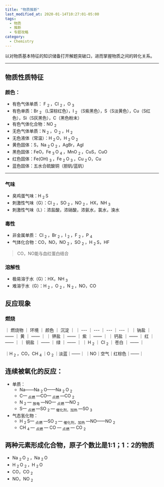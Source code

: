 ```yaml
---
title: "物质推断"
last_modified_at: 2020-01-14T10:27:01-05:00
tags: 
  - 物质
  - 推断
  - 专题攻略
category: 
  - Chemistry
---
```


以对物质基本特征的知识储备打开解题突破口，进而掌握物质之间的转化关系。

***

## 物质性质特征
### 颜色：
* 有色气体单质： F <sub> 2 </sub>，Cl <sub> 2 </sub>，O <sub> 3 </sub> 
* 有色单质：Br <sub> 2 </sub>（L深棕红色），I <sub> 2 </sub>（S紫黑色），S（S淡黄色），Cu（S红色），Si（S灰黑色），C（黑色粉末）
* 有色气体化合物：NO <sub> 2 </sub>
* 无色气体单质：N <sub> 2 </sub>，O <sub> 2 </sub>，H <sub> 2 </sub>
* 无色液体（常温）：H  <sub> 2 </sub> O，H  <sub> 2 </sub> O  <sub> 2 </sub>
* 黄色固体：S，Na <sub> 2 </sub> O <sub> 2 </sub>，AgBr，AgI
* 黑色固体：FeO，Fe <sub> 3 </sub> O <sub> 4 </sub>，MnO <sub> 2 </sub>，CuS，CuO
* 红色固体：Fe(OH) <sub> 3 </sub>，Fe <sub> 2 </sub> O  <sub> 3 </sub> ，Cu <sub> 2 </sub> O，Cu
* 蓝色固体：五水合硫酸铜（胆矾/蓝矾）

***

### 气味
* 臭鸡蛋气味：H <sub> 2 </sub> S
* 刺激性气味（G）：Cl <sub> 2 </sub> ，SO <sub> 2 </sub> ，NO <sub> 2 </sub>，HX，NH <sub> 3 </sub>
* 刺激性气味（L）：浓盐酸，浓硝酸，浓氨水，氯水，溴水
### 毒性
* 非金属单质： Cl <sub> 2 </sub> ，Br <sub> 2 </sub> ，I <sub> 2 </sub> ，F <sub> 2 </sub> ，P <sub> 4 </sub>
* 气体化合物：CO，NO，NO <sub> 2 </sub> ，SO <sub> 2 </sub> ，H <sub> 2 </sub> S，HF
> CO，NO能与血红蛋白结合
### 溶解性
* 极易溶于水（G）：HX，NH <sub> 3 </sub>
* 难溶于水（G）：H <sub> 2 </sub> ，O <sub> 2 </sub> ，N <sub> 2 </sub> ，NO，CO

## 反应现象
### 燃烧

｜ 燃烧物 ｜ 环境 ｜ 颜色 ｜ 沉淀 ｜
｜ ---  ｜ --- ｜ --- ｜ --- ｜
｜ 钠盐 ｜ —— ｜ 黄 ｜ —— ｜
｜ 钾盐 ｜ —— ｜ 紫 ｜ —— ｜
｜ 钙盐 ｜ —— ｜ 红 ｜ —— ｜
｜ 铜盐 ｜ —— ｜ 绿 ｜ —— ｜
｜ H <sub> 2 </sub> ｜ Cl <sub> 2 </sub> ｜ 苍白 ｜ —— ｜

｜H <sub> 2 </sub>，CO，CH <sub> 4 </sub> ｜O <sub> 2 </sub> ｜淡蓝｜——｜
｜NO｜空气｜红棕色｜——｜


## 连续被氧化的反应：
* 单质：
    * Na——Na <sub> 2 </sub> O——Na <sub> 2 </sub> O <sub> 2 </sub>
    * C—<sub> 点燃 </sub>—CO—<sub> 点燃 </sub>—CO <sub> 2 </sub>
    * N <sub> 2 </sub> — <sub> 放电 </sub> —NO— <sub> 点燃 </sub> —NO <sub> 2 </sub>
    * S— <sub> 点燃 </sub> —SO <sub> 2 </sub>— <sub> 催化剂，加热 </sub> —SO <sub> 3 </sub>
* 气态氢化物：
    * H <sub> 2 </sub> S— <sub> 点燃 </sub> —SO <sub> 2 </sub> — <sub> 催化剂，加热 </sub>—NO——NO <sub> 2 </sub>
    * CH <sub> 4 </sub> — <sub> 点燃 </sub> — CO —<sub> 点燃 </sub>— CO <sub> 2 </sub>
## 两种元素形成化合物，原子个数比是1:1；1：2的物质
* Na <sub> 2 </sub> O <sub> 2 </sub>，Na <sub> 2 </sub> O
* H <sub> 2 </sub> O <sub> 2 </sub> ，H <sub> 2 </sub> O
* CO，CO <sub> 2 </sub>
* NO，NO <sub> 2 </sub>


